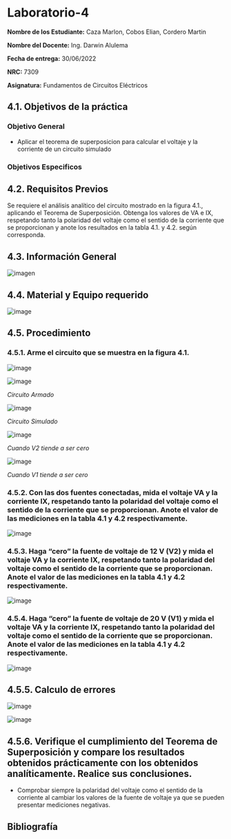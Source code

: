 # Laboratorio-4
**Nombre de los Estudiante:** Caza Marlon, Cobos Elian, Cordero Martin

**Nombre del Docente:** Ing. Darwin Alulema

**Fecha de entrega:** 30/06/2022

**NRC:** 7309

**Asignatura:** Fundamentos de Circuitos Eléctricos

## **4.1. Objetivos de la práctica**

### **Objetivo General**

* Aplicar el teorema de superposicion para calcular el voltaje y la corriente de un circuito simulado

### **Objetivos Especificos** 

## **4.2. Requisitos Previos**

Se requiere el análisis analítico del circuito mostrado en la figura 4.1., aplicando el Teorema de Superposición. Obtenga los valores de VA e IX, respetando tanto la polaridad del voltaje como el sentido de la corriente que se proporcionan y anote los resultados en la tabla 4.1. y 4.2. según corresponda.

## **4.3. Información General**

![imagen](https://user-images.githubusercontent.com/105812540/176815156-b99d89d1-b347-4145-8914-f146002834fb.png)


## **4.4. Material y Equipo requerido**

![image](https://user-images.githubusercontent.com/105742149/176807784-2e19fe4d-1648-4efc-8d33-26b69e9cf18e.png)

## **4.5. Procedimiento**

### **4.5.1. Arme el circuito que se muestra en la figura 4.1.**

![image](https://user-images.githubusercontent.com/105742149/176807061-90c93c3f-5a7c-45fb-947f-c7204c5fd7cc.png)

![image](https://user-images.githubusercontent.com/105742149/176827222-f07f1482-c932-48a3-b41f-7d7380e81f40.png)

*Circuito Armado*

![image](https://user-images.githubusercontent.com/105742149/176827279-fcef1ddb-bc1e-4d7b-be1f-b13098524936.png)

*Circuito Simulado*

![image](https://user-images.githubusercontent.com/105742149/176827356-889573f8-d247-4684-baf1-7c0b461bcca0.png)

*Cuando V2 tiende a ser cero*

![image](https://user-images.githubusercontent.com/105742149/176827424-c6228fa9-004b-4aa0-a31d-f4e921f2a640.png)

*Cuando V1 tiende a ser cero*

### **4.5.2. Con las dos fuentes conectadas, mida el voltaje VA y la corriente IX, respetando tanto la polaridad del voltaje como el sentido de la corriente que se proporcionan. Anote el valor de las mediciones en la tabla 4.1 y 4.2 respectivamente.**

![image](https://user-images.githubusercontent.com/105742149/176828111-1a5b1c07-04d4-45a7-8963-55f21b1bac85.png)

### **4.5.3. Haga “cero” la fuente de voltaje de 12 V (V2) y mida el voltaje VA y la corriente IX, respetando tanto la polaridad del voltaje como el sentido de la corriente que se proporcionan. Anote el valor de las mediciones en la tabla 4.1 y 4.2 respectivamente.**

![image](https://user-images.githubusercontent.com/105742149/176828369-523550bf-4ec1-44d6-b8ea-1a7d318e4fca.png)

### **4.5.4. Haga “cero” la fuente de voltaje de 20 V (V1) y mida el voltaje VA y la corriente IX, respetando tanto la polaridad del voltaje como el sentido de la corriente que se proporcionan. Anote el valor de las mediciones en la tabla 4.1 y 4.2 respectivamente.**

![image](https://user-images.githubusercontent.com/105742149/176828409-ae5b85f6-fbfe-48b8-9c43-88bc0f78bf28.png)

## **4.5.5. Calculo de errores**

![image](https://user-images.githubusercontent.com/105742149/176827107-050449dc-3a77-4ced-9d8e-d3db1845f583.png)

![image](https://user-images.githubusercontent.com/105742149/176827135-6708584b-c410-45ab-a83e-959961e864f8.png)

## **4.5.6. Verifique el cumplimiento del Teorema de Superposición y compare los resultados obtenidos prácticamente con los obtenidos analíticamente. Realice sus conclusiones.**

* Comprobar siempre la polaridad del voltaje como el sentido de la corriente al cambiar los valores de la fuente de voltaje ya que se pueden presentar mediciones negativas. 

## **Bibliografía**
